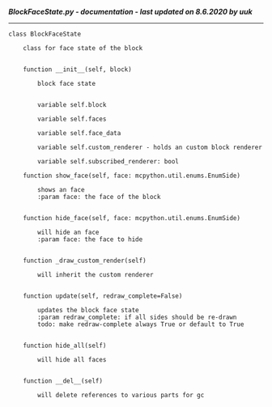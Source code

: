 ***BlockFaceState.py - documentation - last updated on 8.6.2020 by uuk***
___

    class BlockFaceState
        
        class for face state of the block


        function __init__(self, block)
            
            block face state


            variable self.block

            variable self.faces

            variable self.face_data

            variable self.custom_renderer - holds an custom block renderer

            variable self.subscribed_renderer: bool

        function show_face(self, face: mcpython.util.enums.EnumSide)
            
            shows an face
            :param face: the face of the block


        function hide_face(self, face: mcpython.util.enums.EnumSide)
            
            will hide an face
            :param face: the face to hide


        function _draw_custom_render(self)
            
            will inherit the custom renderer


        function update(self, redraw_complete=False)
            
            updates the block face state
            :param redraw_complete: if all sides should be re-drawn
            todo: make redraw-complete always True or default to True


        function hide_all(self)
            
            will hide all faces


        function __del__(self)
            
            will delete references to various parts for gc
